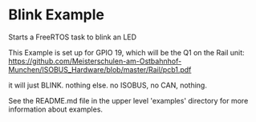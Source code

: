 # Blink Example

Starts a FreeRTOS task to blink an LED

This Example is set up for GPIO 19, which will be the Q1 on the Rail unit: 
https://github.com/Meisterschulen-am-Ostbahnhof-Munchen/ISOBUS_Hardware/blob/master/Rail/pcb1.pdf 

it will just BLINK. nothing else. no ISOBUS, no CAN, nothing. 


See the README.md file in the upper level 'examples' directory for more information about examples.
